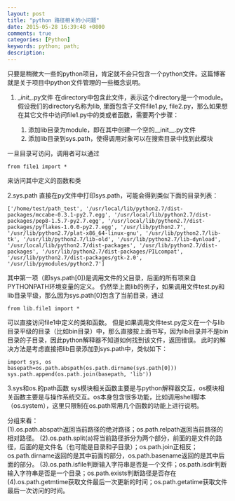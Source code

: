 ```yaml
---
layout: post
title: "python 路径相关的小问题"
date: 2015-05-28 16:39:48 +0800
comments: true
categories: [Python] 
keywords: python; path;
description: 
---
```


只要是稍微大一些的python项目，肯定就不会只包含一个python文件。这篇博客就是关于项目中python文件管理的一些概念说明。

1. \__init\__.py文件
在directory中包含此文件，表示这个directory是一个module。假设我们的directory名称为lib, 里面包含子文件file1.py, file2.py，那么如果想在其它文件中访问file1.py中的类或者函数，需要两个步骤：

	1. 添加lib目录为module，即在其中创建一个空的__init__.py文件
	2. 添加lib目录到sys.path，使得调用对象可以在搜索目录中找到此模块

一旦目录可访问，调用者可以通过

	from file1 import * 
来访问其中定义的函数和类

2.sys.path
直接在py文件中打印sys.path，可能会得到类似下面的目录列表：

	['/home/test/path_test', '/usr/local/lib/python2.7/dist-packages/mccabe-0.3.1-py2.7.egg', '/usr/local/lib/python2.7/dist-packages/pep8-1.5.7-py2.7.egg', '/usr/local/lib/python2.7/dist-packages/pyflakes-1.0.0-py2.7.egg', '/usr/lib/python2.7', '/usr/lib/python2.7/plat-x86_64-linux-gnu', '/usr/lib/python2.7/lib-tk', '/usr/lib/python2.7/lib-old', '/usr/lib/python2.7/lib-dynload', '/usr/local/lib/python2.7/dist-packages', '/usr/lib/python2.7/dist-packages', '/usr/lib/python2.7/dist-packages/PILcompat', '/usr/lib/python2.7/dist-packages/gtk-2.0', '/usr/lib/pymodules/python2.7']

其中第一项（即sys.path[0])是调用文件的父目录，后面的所有项来自PYTHONPATH环境变量的定义。
仍然举上面lib的例子，如果调用文件test.py和lib目录平级，那么因为sys.path[0]包含了当前目录，通过

	from lib.file1 import *
可以直接访问file1中定义的类和函数。
但是如果调用文件test.py定义在一个与lib目录平级的目录（比如bin目录）中，那么直接按上面书写，因为lib目录并不是bin目录的子目录，因此python解释器不知道如何找到该文件，返回错误。
此时的解决方法是考虑直接把lib目录添加到sys.path中，类似如下：

	import sys, os
	basepath=os.path.abspath(os.path.dirname(sys.path[0]))
    sys.path.append(os.path.join(basepath, 'lib'))
	
3.sys和os.的path函数
sys模块相关函数主要是与python解释器交互，os模块相关函数主要是与操作系统交互。os本身包含很多功能，比如调用shell脚本（os.system），这里只限制在os.path常用几个函数的功能上进行说明。
	
分组来看：	
(1).os.path.abspath返回当前路径的绝对路径；os.path.relpath返回当前路径的相对路径。
(2).os.path.split(a)将当前路径拆分为两个部分，前面的是文件的路径，后面的是文件名（也可能是目录和子目录）；os.path.join正相反；os.path.dirname返回的是其中前面的部分，os.path.basename返回的是其中后面的部分。
(3).os.path.isfile判断输入字符串是否是一个文件；os.path.isdir判断输入字符串是否是一个目录；os.path.exists判断路径是否存在
(4).os.path.getmtime获取文件最后一次更新的时间；os.path.getatime获取文件最后一次访问的时间。
